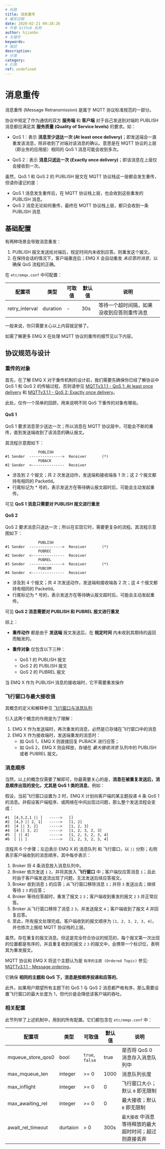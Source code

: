 ```yaml
---
# 标题
title: 消息重传
# 编写日期
date: 2020-02-21 09:28:26
# 作者 Github 名称
author: hjianbo
# 关键字
keywords:
# 描述
description:
# 分类
category: 
# 引用
ref: undefined
---
```


# 消息重传

消息重传 (Message Retransmission) 是属于 MQTT 协议标准规范的一部分。

协议中规定了作为通信的双方 **服务端** 和 **客户端** 对于自己发送到对端的 PUBLISH 消息都应满足其 **服务质量 (Quality of Service levels)** 的要求。如：

- QoS 1：表示 **消息至少送达一次 (At least once delivery)**；即发送端会一直重发该消息，除非收到了对端对该消息的确认。意思是在 MQTT 协议的上层（即业务的应用层）相同的 QoS 1 消息可能会收到多次。

- QoS 2：表示 **消息只送达一次 (Exactly once delivery)**；即该消息在上层仅会接收到一次。

虽然，QoS 1 和 QoS 2 的 PUBLISH 报文在 MQTT 协议栈这一层都会发生重传，但请你谨记的是：

- QoS 1 消息发生重传后，在 MQTT 协议栈上层，也会收到这些重发的 PUBLISH 消息。
- QoS 2 消息无论如何重传，最终在 MQTT 协议栈上层，都只会收到一条 PUBLISH 消息

## 基础配置

有两种场景会导致消息重发：

1. PUBLISH 报文发送给对端后，规定时间内未收到应答。则重发这个报文。
2. 在保持会话的情况下，客户端重连后；EMQ X 会自动重发  *未应答的消息*，以确保 QoS 流程的正确。

在 `etc/emqx.conf` 中可配置：

| 配置项         | 类型      | 可取值 | 默认值  | 说明           |
| -------------- | --------- | ------ | ------- | -------------- |
| retry_interval | duration  | -      | 30s     | 等待一个超时间隔，如果没收到应答则重传消息 |


一般来说，你只需要关心以上内容就足够了。

如需了解更多 EMQ X 在处理 MQTT 协议的重传的细节见以下内容。

## 协议规范与设计

### 重传的对象

首先，在了解 EMQ X 对于重传机制的设计前，我们需要先确保你已经了解协议中 QoS 1 和 QoS 2 的传输过程，否则请参见 [MQTTv3.1.1 - QoS 1: At least once delivery](http://docs.oasis-open.org/mqtt/mqtt/v3.1.1/os/mqtt-v3.1.1-os.html#_Toc398718101) 和 [MQTTv3.1.1 - QoS 2: Exactly once delivery](http://docs.oasis-open.org/mqtt/mqtt/v3.1.1/os/mqtt-v3.1.1-os.html#_Toc398718102)。

此处，仅作一个简单的回顾，用来说明不同 QoS 下重传的对象有哪些。

#### QoS 1

QoS 1 要求消息至少送达一次；所以消息在 MQTT 协议层中，可能会不断的重传，直到发送端收到了该消息的确认报文。

其流程示意图如下：

```
               PUBLISH
#1 Sender  --------------->  Receiver       (*)
               PUBACK
#2 Sender  <---------------  Receiver
```

- 涉及到 2 个报文；共 2 次发送动作，发送端和接收端各 1 次；这 2 个报文都持有相同的 PacketId。
- 行尾标记为 * 号的，表示发送方在等待确认报文超时后，可能会主动发起重传。


可见 **QoS 1 消息只需要对 PUBLISH 报文进行重发**

#### QoS 2

QoS 2 要求消息只送达一次；所以在实现它时，需要更复杂的流程。其流程示意图如下：

```
               PUBLISH
#1 Sender  --------------->  Receiver       (*)
               PUBREC
#2 Sender  <---------------  Receiver
               PUBREL
#3 Sender  --------------->  Receiver       (*)
               PUBCOM
#4 Sender  <---------------  Receiver
```

- 涉及到 4 个报文；共 4 次发送动作，发送端和接收端各 2 次；这 4 个报文都持有相同的 PacketId。
- 行尾标记为 * 号的，表示发送方在等待确认报文超时后，可能会主动发起重传。

可见 **QoS 2 消息需要对 PUBLISH 和 PUBREL 报文进行重发**

综上：

- **重传动作** 都是由于 **发送端** 报文发送后，在 **规定时间** 内未收到其期待的返回而触发的。

- **重传对象** 仅包含以下三种：
    * QoS 1 的 PUBLISH 报文
    * QoS 2 的 PUBLISH 报文
    * QoS 2 的 PUBREL 报文

当 EMQ X 作为 PUBLISH 消息的接收端时，它不需要重发操作


### 飞行窗口与最大接收值

其概念的定义和解释参见 [飞行窗口与消息队列](inflight-window-and-message-queue.md#)

引入这两个概念的作用是为了理解：

1. EMQ X 作为发送端时，再次重发的消息，必然是已存储在飞行窗口中的消息
2. EMQ X 作为接收端时，发送端重发的消息时：
    - 如 QoS 1，EMQ X 则直接回复 PUBACK 进行应答；
    - 如 QoS 2，EMQ X 则会释放，存储在 *最大接收消息* 队列中的 PUBLISH 或者 PUBREL 报文。


### 消息顺序

当然，以上的概念仅需要了解即可，你最需要关心的是，**消息在被重复发送后，消息顺序出现的变化，尤其是 QoS 1 类的消息**。例如：

假设，当前飞行窗口设置为 2 时，EMQ X 计划向客户端的某主题投递 4 条 QoS 1 的消息。并假设客户端程序、或网络在中间出现过问题，那么整个发送流程会变成：

```
#1  [4,3,2,1 || ]   ----->   []
#2  [4,3 || 2, 1]   ----->   [1, 2]
#3  [4 || 3, 2]     ----->   [1, 2, 3]
#4  [4 || 3, 2]     ----->   [1, 2, 3, 2, 3]
#5  [ || 4]         ----->   [1, 2, 3, 2, 3, 4]
#6  [ || ]          ----->   [1, 2, 3, 2, 3, 4]
```

流程共 6 个步骤；左边表示 EMQ X 的 消息队列 和 飞行窗口，以 `||` 分割；右侧表示客户端收到的消息顺序，其中每步表示：

1. Broker 将 4 条消息放入消息队列中。
2. Broker 依次发送 `1` `2`，并将其放入 **飞行窗口** 中；客户端仅应答消息 `1`；且此时由于客户端发送流出现了问题，无法发送后续应答报文。
3. Broker 收到消息 `1` 的应答；从飞行窗口移除消息 `1`；并将 `3` 发送出去；继续等待 `2` `3` 的应答；
4. Broker 等待应答超时，重发了报文 `2` `3`；客户端收到重发的报文 `2` `3` 并正常应答。
5. Broker 从飞行窗口移除了消息 `2` `3`，并发送报文 `4`；客户端收到了报文 4 并回复应答。
6. 至此，所有报文处理完成。客户端收到的报文顺序为 `[1, 2, 3, 2, 3, 4]`，并也依次上报给 MQTT 协议栈的上层。

虽然，存在重复的报文消息。但这是完全符合协议的规范的，每个报文第一次出现的位置都是有序的，并且重复收到的报文 `2` `3` 的报文中，会携带一个标识位，表明其为重发报文。

MQTT 协议和 EMQ X 将这个主题认为是 `有序的主题 (Ordered Topic)` 参见: [MQTTv3.1.1 - Message ordering](http://docs.oasis-open.org/mqtt/mqtt/v3.1.1/os/mqtt-v3.1.1-os.html#_Toc398718105)。

它确保 **相同的主题和 QoS 下，消息是按顺序投递和应答的**。

此外，如果用户期望所有主题下的 QoS 1 与 QoS 2 消息都严格有序，那么需要设置飞行窗口的最大长度为 1，但代价是会降低该客户端的吞吐。


### 相关配置

此节列举了上述机制中，用到的所有配置。它们都包含在 `etc/emqx.conf` 中：

| 配置项             | 类型     | 可取值            | 默认值 | 说明                                                    |
| ----------------- | -------- | --------------- | ------ | ------------------------------------------------------- |
| mqueue_store_qos0 | bool     | `true`, `false` | true   | 是否将 QoS 0 消息存入消息队列中                          |
| max_mqueue_len    | integer  | >= 0            | 1000   | 消息队列长度                                            |
| max_inflight      | integer  | >= 0            | 0      | 飞行窗口大小；默认 `0` 即无限制                         |
| max_awaiting_rel  | integer  | >= 0            | 0      | 最大接收；默认 `0` 即无限制                             |
| await_rel_timeout | durtaion | >  0            | 300s   | `最大接收` 中消息等待释放的最大超时时间；超过则直接丢弃 |
